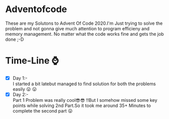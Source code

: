# Adventofcode
These are my Solutons to Advent Of Code 2020.I'm Just trying to solve the problem and not gonna give much attention to program efficieny and memory management. No matter what the code works fine and gets the job done ;-D  

# Time-Line ⌚ 
- [x] Day 1:-   
            I started a bit latebut managed to find solution for both the problems easily 😛 😛 
- [x] Day 2:-   
            Part 1 Problem  was really  cool😎😎 !!But I somehow missed some key points while solving 2nd Part.So it took me around 35+ Minutes to complete the second part 😛 
